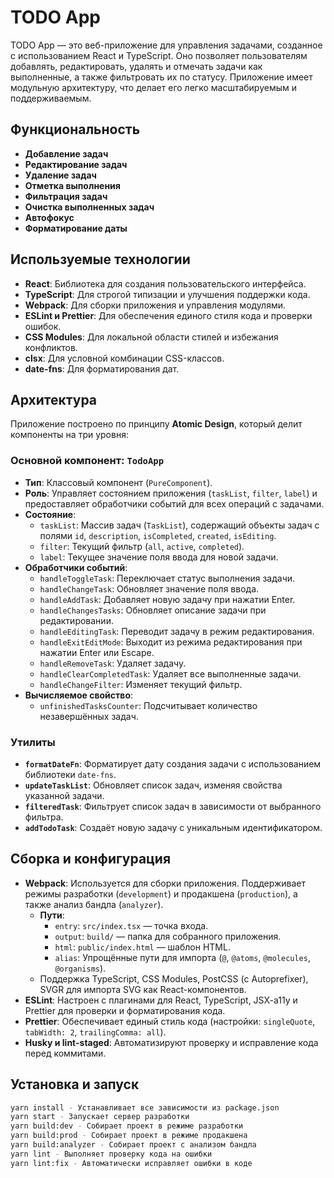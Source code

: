 # TODO App

TODO App — это веб-приложение для управления задачами, созданное с использованием React и TypeScript. Оно позволяет пользователям добавлять, редактировать, удалять и отмечать задачи как выполненные, а также фильтровать их по статусу. Приложение имеет модульную архитектуру, что делает его легко масштабируемым и поддерживаемым.

## Функциональность

- **Добавление задач**
- **Редактирование задач**
- **Удаление задач**
- **Отметка выполнения**
- **Фильтрация задач**
- **Очистка выполненных задач**
- **Автофокус**
- **Форматирование даты**

## Используемые технологии

- **React**: Библиотека для создания пользовательского интерфейса.
- **TypeScript**: Для строгой типизации и улучшения поддержки кода.
- **Webpack**: Для сборки приложения и управления модулями.
- **ESLint и Prettier**: Для обеспечения единого стиля кода и проверки ошибок.
- **CSS Modules**: Для локальной области стилей и избежания конфликтов.
- **clsx**: Для условной комбинации CSS-классов.
- **date-fns**: Для форматирования дат.

## Архитектура

Приложение построено по принципу **Atomic Design**, который делит компоненты на три уровня:

### Основной компонент: `TodoApp`

- **Тип**: Классовый компонент (`PureComponent`).
- **Роль**: Управляет состоянием приложения (`taskList`, `filter`, `label`) и предоставляет обработчики событий для всех операций с задачами.
- **Состояние**:
    - `taskList`: Массив задач (`TaskList`), содержащий объекты задач с полями `id`, `description`, `isCompleted`, `created`, `isEditing`.
    - `filter`: Текущий фильтр (`all`, `active`, `completed`).
    - `label`: Текущее значение поля ввода для новой задачи.
- **Обработчики событий**:
    - `handleToggleTask`: Переключает статус выполнения задачи.
    - `handleChangeTask`: Обновляет значение поля ввода.
    - `handleAddTask`: Добавляет новую задачу при нажатии Enter.
    - `handleChangesTasks`: Обновляет описание задачи при редактировании.
    - `handleEditingTask`: Переводит задачу в режим редактирования.
    - `handleExitEditMode`: Выходит из режима редактирования при нажатии Enter или Escape.
    - `handleRemoveTask`: Удаляет задачу.
    - `handleClearCompletedTask`: Удаляет все выполненные задачи.
    - `handleChangeFilter`: Изменяет текущий фильтр.
- **Вычисляемое свойство**:
    - `unfinishedTasksCounter`: Подсчитывает количество незавершённых задач.

### Утилиты

- **`formatDateFn`**: Форматирует дату создания задачи с использованием библиотеки `date-fns`.
- **`updateTaskList`**: Обновляет список задач, изменяя свойства указанной задачи.
- **`filteredTask`**: Фильтрует список задач в зависимости от выбранного фильтра.
- **`addTodoTask`**: Создаёт новую задачу с уникальным идентификатором.

## Сборка и конфигурация

- **Webpack**: Используется для сборки приложения. Поддерживает режимы разработки (`development`) и продакшена (`production`), а также анализ бандла (`analyzer`).
    - **Пути**:
        - `entry`: `src/index.tsx` — точка входа.
        - `output`: `build/` — папка для собранного приложения.
        - `html`: `public/index.html` — шаблон HTML.
        - `alias`: Упрощённые пути для импорта (`@`, `@atoms`, `@molecules`, `@organisms`).
    - Поддержка TypeScript, CSS Modules, PostCSS (с Autoprefixer), SVGR для импорта SVG как React-компонентов.
- **ESLint**: Настроен с плагинами для React, TypeScript, JSX-a11y и Prettier для проверки и форматирования кода.
- **Prettier**: Обеспечивает единый стиль кода (настройки: `singleQuote`, `tabWidth: 2`, `trailingComma: all`).
- **Husky и lint-staged**: Автоматизируют проверку и исправление кода перед коммитами.

## Установка и запуск

```bash
yarn install - Устанавливает все зависимости из package.json
yarn start - Запускает сервер разработки
yarn build:dev - Собирает проект в режиме разработки
yarn build:prod - Собирает проект в режиме продакшена
yarn build:analyzer - Собирает проект с анализом бандла
yarn lint - Выполняет проверку кода на ошибки
yarn lint:fix - Автоматически исправляет ошибки в коде
```
